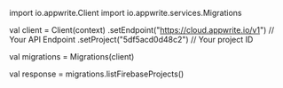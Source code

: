 import io.appwrite.Client
import io.appwrite.services.Migrations

val client = Client(context)
    .setEndpoint("https://cloud.appwrite.io/v1") // Your API Endpoint
    .setProject("5df5acd0d48c2") // Your project ID

val migrations = Migrations(client)

val response = migrations.listFirebaseProjects()
